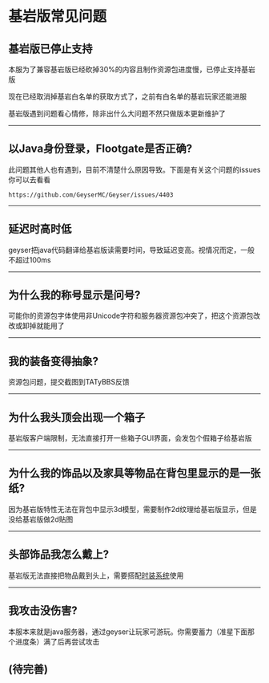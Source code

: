 # 基岩版常见问题

## 基岩版已停止支持

本服为了兼容基岩版已经砍掉30%的内容且制作资源包进度慢，已停止支持基岩版

现在已经取消掉基岩白名单的获取方式了，之前有白名单的基岩玩家还能进服

基岩版遇到问题看心情修，除非出什么大问题不然只做版本更新维护了

---

## 以Java身份登录，Flootgate是否正确?

此问题其他人也有遇到，目前不清楚什么原因导致。下面是有关这个问题的issues你可以去看看
```
https://github.com/GeyserMC/Geyser/issues/4403
```

---

## 延迟时高时低

geyser把java代码翻译给基岩版读需要时间，导致延迟变高。视情况而定，一般不超过100ms

---

## 为什么我的称号显示是问号?

可能你的资源包字体使用非Unicode字符和服务器资源包冲突了，把这个资源包改改或卸掉就能用了

---

## 我的装备变得抽象?

资源包问题，提交截图到TATyBBS反馈

---

## 为什么我头顶会出现一个箱子

基岩版客户端限制，无法直接打开一些箱子GUI界面，会发包个假箱子给基岩版

---

## 为什么我的饰品以及家具等物品在背包里显示的是一张纸?

因为基岩版特性无法在背包中显示3d模型，需要制作2d纹理给基岩版显示，但是没给基岩版做2d贴图

---

## 头部饰品我怎么戴上?

基岩版无法直接把物品戴到头上，需要搭配[时装系统](https://wiki.tatysmp.love/#/Play/CosPlay/README)使用

---

## 我攻击没伤害?

本服本来就是java服务器，通过geyser让玩家可游玩。你需要蓄力（准星下面那个进度条）满了后再尝试攻击


## (待完善)

